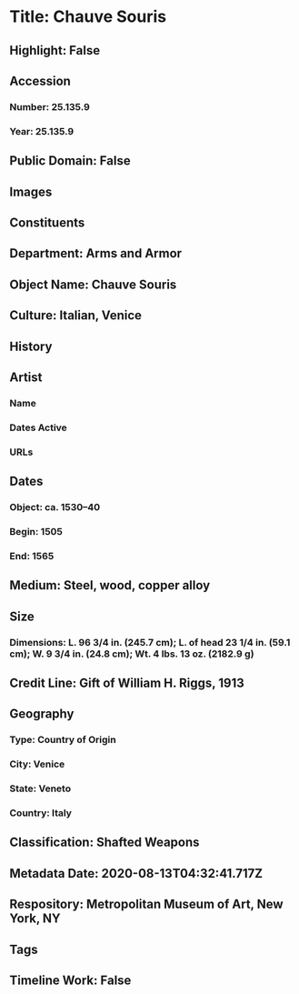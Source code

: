 # Title: Chauve Souris
## Highlight: False
## Accession
### Number: 25.135.9
### Year: 25.135.9
## Public Domain: False
## Images
## Constituents
## Department: Arms and Armor
## Object Name: Chauve Souris
## Culture: Italian, Venice
## History
## Artist
### Name
### Dates Active
### URLs
## Dates
### Object: ca. 1530–40
### Begin: 1505
### End: 1565
## Medium: Steel, wood, copper alloy
## Size
### Dimensions: L. 96 3/4 in. (245.7 cm); L. of head 23 1/4 in. (59.1 cm); W. 9 3/4 in. (24.8 cm); Wt. 4 lbs. 13 oz. (2182.9 g)
## Credit Line: Gift of William H. Riggs, 1913
## Geography
### Type: Country of Origin
### City: Venice
### State: Veneto
### Country: Italy
## Classification: Shafted Weapons
## Metadata Date: 2020-08-13T04:32:41.717Z
## Respository: Metropolitan Museum of Art, New York, NY
## Tags
## Timeline Work: False